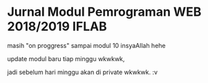 # Jurnal Modul Pemrograman WEB 2018/2019 IFLAB
 
masih "on proggress" sampai modul 10 insyaAllah hehe

update modul baru tiap minggu wkwkwk,

jadi sebelum hari minggu akan di private wkwkwk. :v

